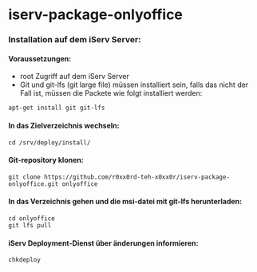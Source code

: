 # iserv-package-onlyoffice

### Installation auf dem iServ Server:

#### Voraussetzungen: 
-  root Zugriff auf dem iServ Server
-  Git und git-lfs (git large file) müssen installiert sein, falls das nicht der Fall ist, müssen die Packete wie folgt installiert werden:

```
apt-get install git git-lfs
```

#### In das Zielverzeichnis wechseln:

```
cd /srv/deploy/install/
```


#### Git-repository klonen:

```
git clone https://github.com/r0xx0rd-teh-x0xx0r/iserv-package-onlyoffice.git onlyoffice
```

#### In das Verzeichnis gehen und die msi-datei mit git-lfs herunterladen:
```
cd onlyoffice
git lfs pull
```

#### iServ Deployment-Dienst über änderungen informieren:
```
chkdeploy
```
